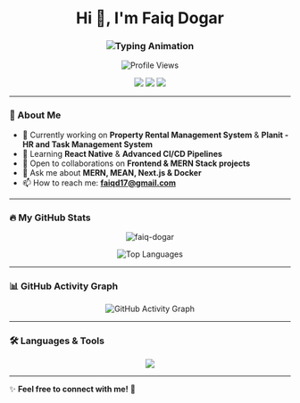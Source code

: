<h1 align="center">Hi 👋, I'm Faiq Dogar</h1>
<h3 align="center">
  <img src="https://readme-typing-svg.herokuapp.com?font=Fira+Code&duration=2000&pause=1000&color=00C7B7&center=true&width=435&lines=A+Passionate+Software+Engineer!;MERN+Stack+%7C+Next.js+%7C+React+Native;Love+to+Build+and+Innovate" alt="Typing Animation" />
</h3>

<p align="center">
  <img src="https://komarev.com/ghpvc/?username=faiq-dogar&label=Profile%20Views&color=0e75b6&style=flat" alt="Profile Views" />
</p>

<p align="center">
  <a href="https://linkedin.com/in/myselfabdullah007"><img src="https://img.shields.io/badge/LinkedIn-0077B5?style=for-the-badge&logo=linkedin&logoColor=white"/></a>
  <a href="https://instagram.com/faiq_dogar4363"><img src="https://img.shields.io/badge/Instagram-E4405F?style=for-the-badge&logo=instagram&logoColor=white"/></a>
  <a href="mailto:faiqd17@gmail.com"><img src="https://img.shields.io/badge/Email-D14836?style=for-the-badge&logo=gmail&logoColor=white"/></a>
</p>

---

### 🚀 About Me  
- 🔭 Currently working on **Property Rental Management System** & **Planit - HR and Task Management System**  
- 🌱 Learning **React Native** & **Advanced CI/CD Pipelines**  
- 👯 Open to collaborations on **Frontend & MERN Stack projects**  
- 💬 Ask me about **MERN, MEAN, Next.js & Docker**  
- 📫 How to reach me: **faiqd17@gmail.com**  

---

### 🔥 My GitHub Stats  


<p align="center">
  <img align="center" src="https://github-readme-stats.vercel.app/api?username=faiq-dogar&show_icons=true&theme=dracula&locale=en&cache_seconds=1800" alt="faiq-dogar" />
</p>

<p align="center">
  <img src="https://github-readme-stats.vercel.app/api/top-langs?username=faiq-dogar&show_icons=true&theme=dark&locale=en&layout=compact" alt="Top Languages" />
</p>

---

### 📊 GitHub Activity Graph
<p align="center">
  <img src="https://github-readme-activity-graph.vercel.app/graph?username=faiq-dogar&bg_color=1c1917&color=00C7B7&line=00C7B7&point=FFFFFF&area=true&hide_border=true" alt="GitHub Activity Graph" />
</p>

---

### 🛠️ Languages & Tools  
<p align="center">
  <img src="https://skillicons.dev/icons?i=react,redux,typescript,javascript,nextjs,vue,angular,html,css,bootstrap,tailwind,androidstudio,flutter,java,cpp,c,cs,python,nodejs,express,mongodb,mysql,postgres,docker,kubernetes,git,github,gitlab,bash,linux,aws,gcp,firebase,graphql,jest,selenium" />
</p>


---

✨ **Feel free to connect with me!** 🚀
